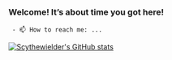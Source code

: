 ### Welcome! It’s about time you got here!
     - 📫 How to reach me: ...
<!--
**Scythewielder/Scythewielder** is a ✨ _special_ ✨ repository because its `README.md` (this file) appears on your GitHub profile.

Here are some ideas to get you started:

- 🔭 I’m currently working on ...
- 🌱 I’m currently learning ...
- 👯 I’m looking to collaborate on ...
- 🤔 I’m looking for help with ...
- 💬 Ask me about ...
- 📫 How to reach me: ...
- 😄 Pronouns: ...
- ⚡ Fun fact: ...
-->



[![Scythewielder's GitHub stats](https://github-readme-stats.vercel.app/api?username=Scythewielder&count_private=true&show_icons=true&theme=radical&show_icons=true&hide=contribs,prs)](https://github.com/Scythewielder/github-readme-stats)

<!-- [![Top Langs](https://github-readme-stats.vercel.app/api/top-langs/?username=Scythewielder&layout=compact)](https://github.com/anuraghazra/github-readme-stats)  -->






